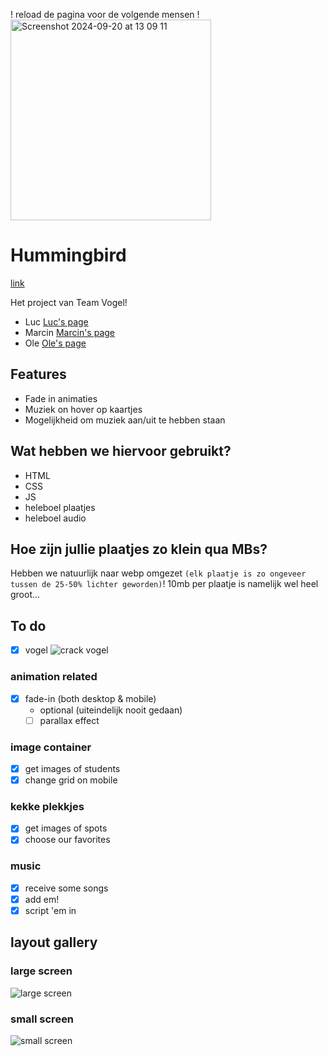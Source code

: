 ! reload de pagina voor de volgende mensen !
<img width="321" alt="Screenshot 2024-09-20 at 13 09 11" src="https://github.com/user-attachments/assets/7a45e6e1-7d49-4d56-9995-87993105d361">
# Hummingbird

[link](https://edu.nl/d9qt9)

Het project van Team Vogel!
- Luc [Luc's page](https://debosos.github.io/your-tribe-profile-card/)
- Marcin [Marcin's page](https://marsgotbars.github.io/vite-card/)
- Ole [Ole's page](https://OFrqq.github.io/your-tribe-profile-card/)

## Features
- Fade in animaties
- Muziek on hover op kaartjes
- Mogelijkheid om muziek aan/uit te hebben staan

## Wat hebben we hiervoor gebruikt?

- HTML
- CSS
- JS
- heleboel plaatjes
- heleboel audio

## Hoe zijn jullie plaatjes zo klein qua MBs?

Hebben we natuurlijk naar webp omgezet `(elk plaatje is zo ongeveer tussen de 25-50% lichter geworden)`! 10mb per plaatje is namelijk wel heel groot...

## To do

- [x] vogel
![crack vogel](assets/Enge_vogel.svg)
### animation related
- [x]  fade-in (both desktop & mobile)
    - optional (uiteindelijk nooit gedaan)
    - [ ]  parallax effect

### image container
- [x] get images of students
- [x] change grid on mobile

### kekke plekkjes
- [x] get images of spots
- [x] choose our favorites

### music
- [x] receive some songs
- [x] add em!
- [x] script 'em in

## layout gallery

### large screen
![large screen](https://github.com/user-attachments/assets/a87182de-061e-46a1-8297-5ca7eab23f4d)

### small screen
![small screen](https://github.com/user-attachments/assets/679adf6b-796a-4faa-b5f1-1f326f6259f5)
